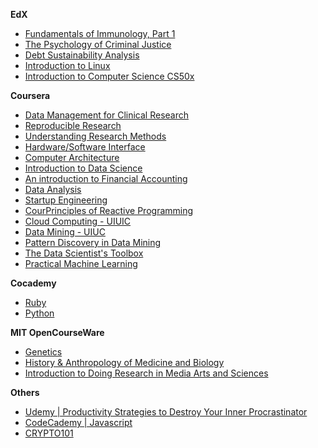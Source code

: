 **EdX**

* [Fundamentals of Immunology, Part 1](https://www.edx.org/course/ricex/ricex-bioc372-1x-fundamentals-immunology-1846)
* [The Psychology of Criminal Justice](https://www.edx.org/course/uqx/uqx-crime101x-psychology-criminal-1672)
* [Debt Sustainability Analysis](https://www.edx.org/course/imfx/imfx-dsax-debt-sustainability-analysis-1747)
* [Introduction to Linux](https://www.edx.org/course/linuxfoundationx/linuxfoundationx-lfs101x-introduction-1621)
* [Introduction to Computer Science CS50x](https://www.edx.org/course/introduction-computer-science-harvardx-cs50x)

**Coursera**

* [Data Management for Clinical Research](https://www.coursera.org/course/datamanagement)
* [Reproducible Research](https://www.coursera.org/course/repdata)
* [Understanding Research Methods](https://www.coursera.org/course/researchmethods)
* [Hardware/Software Interface](https://www.coursera.org/course/hwswinterface)
* [Computer Architecture](https://www.coursera.org/course/comparch)
* [Introduction to Data Science](https://www.coursera.org/course/datasci)
* [An introduction to Financial Accounting](https://www.coursera.org/course/accounting)
* [Data Analysis](https://www.coursera.org/course/dataanalysis)
* [Startup Engineering](https://www.coursera.org/course/startup)
* [CourPrinciples of Reactive Programming](https://www.coursera.org/course/reactive)
* [Cloud Computing - UIUIC](https://www.coursera.org/specialization/cloudcomputing/19)
* [Data Mining - UIUC](https://www.coursera.org/specialization/datamining/20)
* [Pattern Discovery in Data Mining](https://www.coursera.org/course/patterndiscovery)
* [The Data Scientist's Toolbox](https://www.coursera.org/course/datascitoolbox)
* [Practical Machine Learning](https://www.coursera.org/course/predmachlearn)

**Cocademy**

* [Ruby](http://www.codecademy.com/tracks/ruby)
* [Python](http://www.codecademy.com/tracks/python)

**MIT OpenCourseWare**

* [Genetics](http://ocw.mit.edu/courses/biology/7-03-genetics-fall-2004/)
* [History & Anthropology of Medicine and Biology](http://ocw.mit.edu/courses/science-technology-and-society/sts-330-history-and-anthropology-of-medicine-and-biology-spring-2013/)
* [Introduction to Doing Research in Media Arts and Sciences](http://ocw.mit.edu/courses/media-arts-and-sciences/mas-111-introduction-to-doing-research-in-media-arts-and-sciences-spring-2011/)

**Others**

* [Udemy | Productivity Strategies to Destroy Your Inner Procrastinator](https://www.udemy.com/killingbob/?couponCode=ZACHLOVESYOU)
* [CodeCademy | Javascript](http://www.codecademy.com/tracks/javascript)
* [CRYPTO101](https://www.crypto101.io/)
